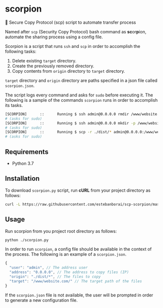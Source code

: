 # scorpion
🦂 Secure Copy Protocol (scp) script to automate transfer process

Named after `scp` (Security Copy Protocol) bash command as **sc**or**p**ion, automate the sharing process using a config file.

Scorpion is a script that runs `ssh` and `scp` in order to accomplish the following tasks:

1. Delete existing `target` directory.
2. Create the previously removed directory.
3. Copy contents from `origin` directory to `target` directory.

`target` directory and `origin` directory are paths specified in a json file called `scorpion.json`.

The script logs every command and asks for `sudo` before executing it.
The following is a sample of the commands `scorpion` runs in order to accomplish its tasks.

```bash
[SCORPION]      ::      Running $ ssh admin@0.0.0.0 rmdir /www/website.com/
# (asks for sudo)
[SCORPION]      ::      Running $ ssh admin@0.0.0.0 mkdir -p /www/website.com/
# (asks for sudo)
[SCORPION]      ::      Running $ scp -r ./dist/* admin@0.0.0.0:/www/website.com/
# (asks for sudo)
```

## Requirements
- Python 3.7

## Installation
To download `scorpion.py` script, run **cURL** from your project directory as follows:

```bash
curl -L https://raw.githubusercontent.com/estebanborai/scp-scorpion/master/scorpion/scorpion.py >> scorpion.py
```

## Usage
Run scorpion from you project root directory as follows:
```bash
python ./scorpion.py
```

In order to run `scorpion`, a config file should be available in the context of the process.
The following is an example of a `scorpion.json`.
```javascript
{
  "user": "admin", // The address user
  "address": "0.0.0.0", // The address to copy files (IP)
  "origin": "./dist/*", // The files to copy
  "target": "/www/website.com/" // The target path of the files
}
```
If the `scorpion.json` file is not available, the user will be prompted in order to generate a new configuration file.
